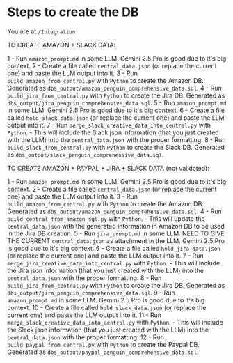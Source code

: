 # Steps to create the DB

You are at `/Integration`

TO CREATE AMAZON + SLACK DATA:

1 - Run `amazon_prompt.md` in some LLM. Gemini 2.5 Pro is good due to it's big context. 
2 - Create a file called `central_data.json` (or replace the current one) and paste the LLM output into it.
3 - Run `build_amazon_from_central.py` with `Python` to create the Amazon DB. Generated as `dbs_output/amazon_penguin_comprehensive_data.sql`. 
4 - Run `build_jira_from_central.py` with `Python` to create the Jira DB.  Generated as `dbs_output/jira_penguin_comprehensive_data.sql`. 
5 - Run `amazon_prompt.md` in some LLM. Gemini 2.5 Pro is good due to it's big context. 
6 - Create a file called `hold_slack_data.json` (or replace the current one) and paste the LLM output into it.
7 - Run `merge_slack_creative_data_into_central.py` with `Python`.
    - This will include the Slack json information (that you just created with the LLM) into the `central_data.json` with the proper formatting.
8 - Run `build_slack_from_central.py` with `Python` to create the Slack DB.  Generated as `dbs_output/slack_penguin_comprehensive_data.sql`. 


TO CREATE AMAZON + PAYPAL + JIRA + SLACK DATA (not validated):

1 - Run `amazon_prompt.md` in some LLM. Gemini 2.5 Pro is good due to it's big context. 
2 - Create a file called `central_data.json` (or replace the current one) and paste the LLM output into it.
3 - Run `build_amazon_from_central.py` with `Python` to create the Amazon DB. Generated as `dbs_output/amazon_penguin_comprehensive_data.sql`. 
4 - Run `build_central_from_amazon_sql.py` with `Python`.
    - This will update the `central_data.json` with the generated information in Amazon DB to be used in the Jira DB creation. 
5 - Run `jira_prompt.md` in some LLM. NEED TO GIVE THE CURRENT `central_data.json` as attachment in the LLM. Gemini 2.5 Pro is good due to it's big context. 
6 - Create a file called `hold_jira_data.json` (or replace the current one) and paste the LLM output into it.
7 - Run `merge_jira_creative_data_into_central.py` with `Python`.
    - This will include the Jira json information (that you just created with the LLM) into the `central_data.json` with the proper formatting.
8 - Run `build_jira_from_central.py` with `Python` to create the Jira DB.  Generated as `dbs_output/jira_penguin_comprehensive_data.sql`. 
9 - Run `amazon_prompt.md` in some LLM. Gemini 2.5 Pro is good due to it's big context. 
10 - Create a file called `hold_slack_data.json` (or replace the current one) and paste the LLM output into it.
11 - Run `merge_slack_creative_data_into_central.py` with `Python`.
    - This will include the Slack json information (that you just created with the LLM) into the `central_data.json` with the proper formatting.
12 - Run `build_paypal_from_central.py` with `Python` to create the Paypal DB.  Generated as `dbs_output/paypal_penguin_comprehensive_data.sql`. 
